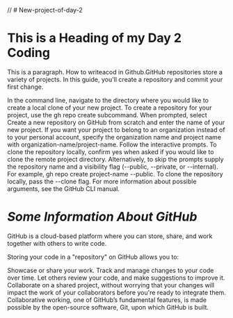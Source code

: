 // # New-project-of-day-2
<!DOCTYPE html>
<html>
<head>
<title>Page Title</title>
</head>
<body>

<h1>This is a Heading of my Day 2 Coding</h1>
<p>         This is a paragraph.
            How to writeacod in Github.GitHub repositories store a variety of projects. In this guide, you'll create a repository and commit your first change.        </p>
<p>          In the command line, navigate to the directory where you would like to create a local clone of your new project.
             To create a repository for your project, use the gh repo create subcommand. When prompted, select Create a new repository on GitHub from scratch and enter the name of your new project. If you want your project to belong to an organization instead of to your personal account, specify the organization name and project name with organization-name/project-name.
Follow the interactive prompts. To clone the repository locally, confirm yes when asked if you would like to clone the remote project directory.
Alternatively, to skip the prompts supply the repository name and a visibility flag (--public, --private, or --internal). For example, gh repo create project-name --public. To clone the repository locally, pass the --clone flag. For more information about possible arguments, see the GitHub CLI manual.                        </p>
<I>            <h1> Some Information About GitHub             </h1>        </I> 
<P> GitHub is a cloud-based platform where you can store, share, and work together with others to write code.

Storing your code in a "repository" on GitHub allows you to:

Showcase or share your work.
Track and manage changes to your code over time.
Let others review your code, and make suggestions to improve it.
Collaborate on a shared project, without worrying that your changes will impact the work of your collaborators before you're ready to integrate them.
Collaborative working, one of GitHub’s fundamental features, is made possible by the open-source software, Git, upon which GitHub is built. </P>
</body>
</html>

